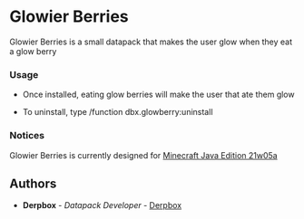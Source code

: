 # Glowier Berries

Glowier Berries is a small datapack that makes the user glow when they eat a glow berry

### Usage

* Once installed, eating glow berries will make the user that ate them glow

* To uninstall, type /function dbx.glowberry:uninstall

### Notices

Glowier Berries is currently designed for [Minecraft Java Edition 21w05a](https://www.minecraft.net/en-us/article/minecraft-snapshot-21w05a)

## Authors

* **Derpbox** - *Datapack Developer* - [Derpbox](https://github.com/dbtderpbox)
